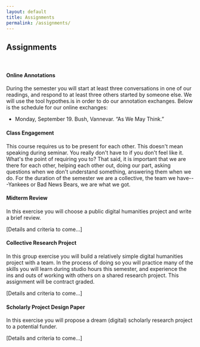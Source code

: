 ```yaml
---
layout: default
title: Assignments
permalink: /assignments/
---
```


## Assignments

<br>

#### Online Annotations

During the semester you will start at least three conversations in one of our readings, and respond to at least three others started by someone else. We will use the tool hypothes.is in order to do our annotation exchanges. Below is the schedule for our online exchanges:

- Monday, September 19. Bush, Vannevar. “As We May Think.”

#### Class Engagement

This course requires us to be present for each other. This doesn't mean speaking during seminar. You really don't have to if you don't feel like it. What's the point of requiring you to? That said, it is important that we are there for each other, helping each other out, doing our part, asking questions when we don't understand something, answering them when we do. For the duration of the semester we are a collective, the team we have---Yankees or Bad News Bears, we are what we got.

#### Midterm Review

In this exercise you will choose a public digital humanities project and write a brief review.

[Details and criteria to come...]

#### Collective Research Project

In this group exercise you will build a relatively simple digital humanities project with a team. In the process of doing so you will practice many of the skills you will learn during studio hours this semester, and experience the ins and outs of working with others on a shared research project. This assignment will be contract graded.

[Details and criteria to come...]

#### Scholarly Project Design Paper

In this exercise you will propose a dream (digital) scholarly research project to a potential funder.

[Details and criteria to come...]
